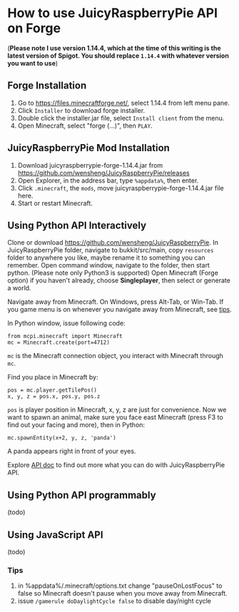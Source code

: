 # How to use JuicyRaspberryPie API on Forge

(**Please note I use  version 1.14.4, which at the time of this writing is the latest version of Spigot. You should replace `1.14.4` with whatever version you want to use**)

## Forge Installation
1. Go to https://files.minecraftforge.net/, select 1.14.4 from left menu pane.
2. Click `Installer` to download forge installer.
3. Double click the installer.jar file, select `Install client` from the menu.
4. Open Minecraft, select "forge (...)", then `PLAY`.

## JuicyRaspberryPie Mod Installation
1. Download juicyraspberrypie-forge-1.14.4.jar from https://github.com/wensheng/JuicyRaspberryPie/releases
2. Open Explorer, in the address bar, type `%appdata%`, then enter.
3. Click `.minecraft`, the `mods`, move juicyraspberrypie-forge-1.14.4.jar file here.
4. Start or restart Minecraft.

## Using Python API Interactively
Clone or download https://github.com/wensheng/JuicyRaspberryPie. In JuicyRaspberryPie folder, navigate to bukkit/src/main, copy `resources` folder to anywhere you like, maybe rename it to something you can remember.  Open command window, navigate to the folder, then start python. (Please note only Python3 is supported)
Open Minecraft (Forge option) if you haven't already, choose **Singleplayer**, then select or generate a world.

Navigate away from Minecraft.  On Windows, press Alt-Tab, or Win-Tab. If you game menu is on whenever you navigate away from Minecraft, see [tips](#tips).

In Python window, issue following code:

    from mcpi.minecraft import Minecraft
    mc = Minecraft.create(port=4712)

`mc` is the Minecraft connection object, you interact with Minecraft through `mc`.

Find you place in Minecraft by:

    pos = mc.player.getTilePos()
    x, y, z = pos.x, pos.y, pos.z

`pos` is player position in Minecraft, x, y, z are just for convenience.  Now we want to spawn an animal, make sure you face east Minecraft (press F3 to find out your facing and more), then in Python:

    mc.spawnEntity(x+2, y, z, 'panda')

A panda appears right in front of your eyes.

Explore [API doc](api.md) to find out more what you can do with JuicyRaspberryPie API.  

## Using Python API programmably
(todo)

## Using JavaScript API
(todo)

### Tips

1. in %appdata%/.minecraft/options.txt change "pauseOnLostFocus"  to false so Minecraft doesn't pause when you move away from Minecraft.
2. issue `/gamerule doDaylightCycle false` to disable day/night cycle